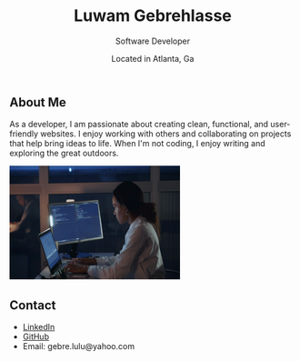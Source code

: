 <link rel="stylesheet" href="style.css">
<!DOCTYPE html>
<html lang="en">
  <head>
    <meta charset="UTF-8">
    <link rel="stylesheet" href="styles.css">
  </head>
  <body>
    <header>
      <h1>Luwam Gebrehlasse</h1>
      <p>Software Developer</p>
      <p>Located in Atlanta, Ga</p>
    </header>
    <main>
      <section>
        <h2>About Me</h2>
        <p>As a developer, I am passionate about creating clean, functional, and user-friendly websites. I enjoy working with others and collaborating on projects that help bring ideas to life. When I'm not coding, I enjoy writing and exploring the great outdoors.</p>
         <img src="thinkful github ex..png" alt="My Image" width="300" height="200">
      </section>
      <section>
        <h2>Contact</h2>
        <ul>
          <li><a href="[https://www.linkedin.com/in/luwam-gebrehlasse-b0388a270/]">LinkedIn</a></li>
          <li><a href="[https://github.com/louiethelabel">GitHub</a></li>
          <li>Email: gebre.lulu@yahoo.com</li>
        </ul>
      </section>
    </main>
  </body>
</html>
